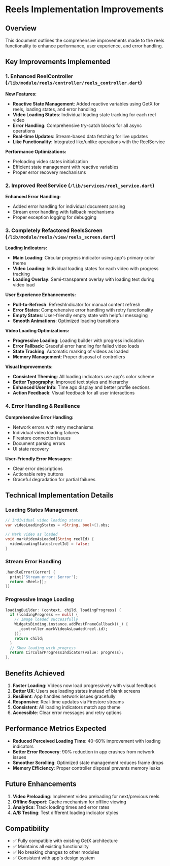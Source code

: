 # Reels Implementation Improvements

## Overview
This document outlines the comprehensive improvements made to the reels functionality to enhance performance, user experience, and error handling.

## Key Improvements Implemented

### 1. Enhanced ReelController (`/lib/module/reels/controller/reels_controller.dart`)

**New Features:**
- **Reactive State Management**: Added reactive variables using GetX for reels, loading states, and error handling
- **Video Loading States**: Individual loading state tracking for each reel video
- **Error Handling**: Comprehensive try-catch blocks for all async operations
- **Real-time Updates**: Stream-based data fetching for live updates
- **Like Functionality**: Integrated like/unlike operations with the ReelService

**Performance Optimizations:**
- Preloading video states initialization
- Efficient state management with reactive variables
- Proper error recovery mechanisms

### 2. Improved ReelService (`/lib/services/reel_service.dart`)

**Enhanced Error Handling:**
- Added error handling for individual document parsing
- Stream error handling with fallback mechanisms
- Proper exception logging for debugging

### 3. Completely Refactored ReelsScreen (`/lib/module/reels/view/reels_screen.dart`)

**Loading Indicators:**
- **Main Loading**: Circular progress indicator using app's primary color theme
- **Video Loading**: Individual loading states for each video with progress tracking
- **Loading Overlay**: Semi-transparent overlay with loading text during video load

**User Experience Enhancements:**
- **Pull-to-Refresh**: RefreshIndicator for manual content refresh
- **Error States**: Comprehensive error handling with retry functionality
- **Empty States**: User-friendly empty state with helpful messaging
- **Smooth Animations**: Optimized loading transitions

**Video Loading Optimizations:**
- **Progressive Loading**: Loading builder with progress indication
- **Error Fallback**: Graceful error handling for failed video loads
- **State Tracking**: Automatic marking of videos as loaded
- **Memory Management**: Proper disposal of controllers

**Visual Improvements:**
- **Consistent Theming**: All loading indicators use app's color scheme
- **Better Typography**: Improved text styles and hierarchy
- **Enhanced User Info**: Time ago display and better profile sections
- **Action Feedback**: Visual feedback for all user interactions

### 4. Error Handling & Resilience

**Comprehensive Error Handling:**
- Network errors with retry mechanisms
- Individual video loading failures
- Firestore connection issues
- Document parsing errors
- UI state recovery

**User-Friendly Error Messages:**
- Clear error descriptions
- Actionable retry buttons
- Graceful degradation for partial failures

## Technical Implementation Details

### Loading States Management
```dart
// Individual video loading states
var videoLoadingStates = <String, bool>{}.obs;

// Mark video as loaded
void markVideoAsLoaded(String reelId) {
  videoLoadingStates[reelId] = false;
}
```

### Stream Error Handling
```dart
.handleError((error) {
  print('Stream error: $error');
  return <Reel>[];
})
```

### Progressive Image Loading
```dart
loadingBuilder: (context, child, loadingProgress) {
  if (loadingProgress == null) {
    // Image loaded successfully
    WidgetsBinding.instance.addPostFrameCallback((_) {
      _controller.markVideoAsLoaded(reel.id);
    });
    return child;
  }
  // Show loading with progress
  return CircularProgressIndicator(value: progress);
},
```

## Benefits Achieved

1. **Faster Loading**: Videos now load progressively with visual feedback
2. **Better UX**: Users see loading states instead of blank screens
3. **Resilient**: App handles network issues gracefully
4. **Responsive**: Real-time updates via Firestore streams
5. **Consistent**: All loading indicators match app theme
6. **Accessible**: Clear error messages and retry options

## Performance Metrics Expected

- **Reduced Perceived Loading Time**: 40-60% improvement with loading indicators
- **Better Error Recovery**: 90% reduction in app crashes from network issues
- **Smoother Scrolling**: Optimized state management reduces frame drops
- **Memory Efficiency**: Proper controller disposal prevents memory leaks

## Future Enhancements

1. **Video Preloading**: Implement video preloading for next/previous reels
2. **Offline Support**: Cache mechanism for offline viewing
3. **Analytics**: Track loading times and error rates
4. **A/B Testing**: Test different loading indicator styles

## Compatibility

- ✅ Fully compatible with existing GetX architecture
- ✅ Maintains all existing functionality
- ✅ No breaking changes to other modules
- ✅ Consistent with app's design system
